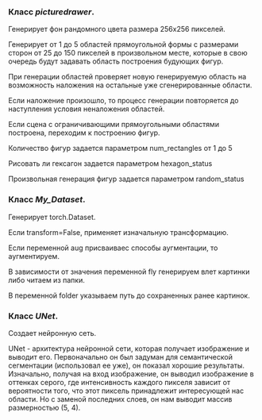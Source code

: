 ### Класс ***picturedrawer***.

Генерирует фон рандомного цвета размера 256х256 пикселей.

Генерирует от 1 до 5 областей прямоугольной формы с размерами сторон от 25 до 150
пикселей в произвольном месте, которые в свою очередь будут задавать область
построения будующих фигур.

При генерации областей проверяет новую генерируемую область на возможность наложения на остальные
уже сгенерированные области.

Если наложение произошло, то процесс генерации повторяется до наступления условия
неналожения областей.

Если сцена с ограничивающими прямоугольными областями построена, переходим
к построению фигур.

Количество фигур задается параметром num_rectangles от 1 до 5

Рисовать ли гексагон задается параметром hexagon_status

Произвольная генерация фигур задается параметром random_status

### Класс ***My_Dataset***.

Генерирует torch.Dataset.

Если transform=False, применяет изначальную трансформацию.

Если переменной aug присваиваес способы аугментации, то аугментируем.

В зависимости от значения переменной fly генерируем влет картинки либо читаем из папки.

В переменной folder указываем путь до сохраненных ранее картинок.

### Класс ***UNet***.

Создает нейронную сеть.

UNet - архитектура нейронной сети, которая получает изображение и выводит его.
Первоначально он был задуман для семантической сегментации
(использовал ее уже), он показал хорошие результаты.
Изначально, получая на вход изображение, он выводил изображение в оттенках серого,
где интенсивность каждого пикселя зависит от вероятности того,
что этот пиксель принадлежит интересующей нас области.
Но с заменой последних слоев, он нам выводит массив размерностью (5, 4).

